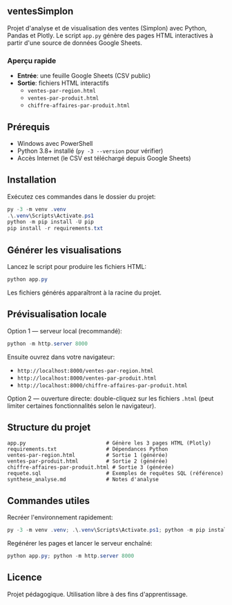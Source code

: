 ## ventesSimplon

Projet d'analyse et de visualisation des ventes (Simplon) avec Python, Pandas et Plotly. Le script `app.py` génère des pages HTML interactives à partir d'une source de données Google Sheets.

### Aperçu rapide
- **Entrée**: une feuille Google Sheets (CSV public)
- **Sortie**: fichiers HTML interactifs
  - `ventes-par-region.html`
  - `ventes-par-produit.html`
  - `chiffre-affaires-par-produit.html`

## Prérequis
- Windows avec PowerShell
- Python 3.8+ installé (`py -3 --version` pour vérifier)
- Accès Internet (le CSV est téléchargé depuis Google Sheets)

## Installation
Exécutez ces commandes dans le dossier du projet:

```powershell
py -3 -m venv .venv
.\.venv\Scripts\Activate.ps1
python -m pip install -U pip
pip install -r requirements.txt
```

## Générer les visualisations
Lancez le script pour produire les fichiers HTML:

```powershell
python app.py
```

Les fichiers générés apparaîtront à la racine du projet.

## Prévisualisation locale
Option 1 — serveur local (recommandé):

```powershell
python -m http.server 8000
```

Ensuite ouvrez dans votre navigateur:
- `http://localhost:8000/ventes-par-region.html`
- `http://localhost:8000/ventes-par-produit.html`
- `http://localhost:8000/chiffre-affaires-par-produit.html`

Option 2 — ouverture directe: double-cliquez sur les fichiers `.html` (peut limiter certaines fonctionnalités selon le navigateur).

## Structure du projet
```
app.py                          # Génère les 3 pages HTML (Plotly)
requirements.txt                # Dépendances Python
ventes-par-region.html          # Sortie 1 (générée)
ventes-par-produit.html         # Sortie 2 (générée)
chiffre-affaires-par-produit.html # Sortie 3 (générée)
requete.sql                     # Exemples de requêtes SQL (référence)
synthese_analyse.md             # Notes d'analyse
```

## Commandes utiles
Recréer l'environnement rapidement:
```powershell
py -3 -m venv .venv; .\.venv\Scripts\Activate.ps1; python -m pip install -U pip; pip install -r requirements.txt
```

Regénérer les pages et lancer le serveur enchaîné:
```powershell
python app.py; python -m http.server 8000
```


## Licence
Projet pédagogique. Utilisation libre à des fins d'apprentissage.
